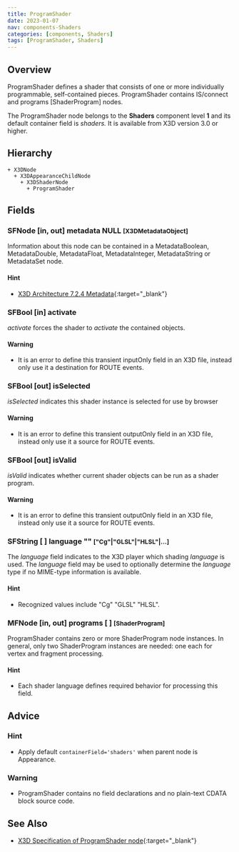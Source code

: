 ```yaml
---
title: ProgramShader
date: 2023-01-07
nav: components-Shaders
categories: [components, Shaders]
tags: [ProgramShader, Shaders]
---
```

<style>
.post h3 {
  word-spacing: 0.2em;
}
</style>

## Overview

ProgramShader defines a shader that consists of one or more individually programmable, self-contained pieces. ProgramShader contains IS/connect and programs [ShaderProgram] nodes.

The ProgramShader node belongs to the **Shaders** component level **1** and its default container field is *shaders.* It is available from X3D version 3.0 or higher.

## Hierarchy

```
+ X3DNode
  + X3DAppearanceChildNode
    + X3DShaderNode
      + ProgramShader
```

## Fields

### SFNode [in, out] **metadata** NULL <small>[X3DMetadataObject]</small>

Information about this node can be contained in a MetadataBoolean, MetadataDouble, MetadataFloat, MetadataInteger, MetadataString or MetadataSet node.

#### Hint

- [X3D Architecture 7.2.4 Metadata](https://www.web3d.org/specifications/X3Dv4Draft/ISO-IEC19775-1v4-IS.proof//Part01/components/core.html#Metadata){:target="_blank"}

### SFBool [in] **activate**

*activate* forces the shader to *activate* the contained objects.

#### Warning

- It is an error to define this transient inputOnly field in an X3D file, instead only use it a destination for ROUTE events.

### SFBool [out] **isSelected**

*isSelected* indicates this shader instance is selected for use by browser

#### Warning

- It is an error to define this transient outputOnly field in an X3D file, instead only use it a source for ROUTE events.

### SFBool [out] **isValid**

*isValid* indicates whether current shader objects can be run as a shader program.

#### Warning

- It is an error to define this transient outputOnly field in an X3D file, instead only use it a source for ROUTE events.

### SFString [ ] **language** "" <small>["Cg"|"GLSL"|"HLSL"|...]</small>

The *language* field indicates to the X3D player which shading *language* is used. The *language* field may be used to optionally determine the *language* type if no MIME-type information is available.

#### Hint

- Recognized values include "Cg" "GLSL" "HLSL".

### MFNode [in, out] **programs** [ ] <small>[ShaderProgram]</small>

ProgramShader contains zero or more ShaderProgram node instances. In general, only two ShaderProgram instances are needed: one each for vertex and fragment processing.

#### Hint

- Each shader language defines required behavior for processing this field.

## Advice

### Hint

- Apply default `containerField='shaders'` when parent node is Appearance.

### Warning

- ProgramShader contains no field declarations and no plain-text CDATA block source code.

## See Also

- [X3D Specification of ProgramShader node](https://www.web3d.org/documents/specifications/19775-1/V4.0/Part01/components/shaders.html#ProgramShader){:target="_blank"}
